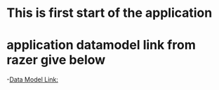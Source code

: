 # This is first start of the application

# application datamodel link from razer give below

-[Data Model Link: ](https://app.eraser.io/workspace/YtPqZ1VogxGy1jzIDkzj)
